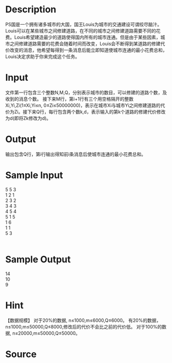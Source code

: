 
# Description

<div class="content"><p>PS国是一个拥有诸多城市的大国，国王Louis为城市的交通建设可谓绞尽脑汁。Louis可以在某些城市之间修建道路，在不同的城市之间修建道路需要不同的花费。Louis希望建造最少的道路使得国内所有的城市连通。但是由于某些因素，城市之间修建道路需要的花费会随着时间而改变，Louis会不断得到某道路的修建代价改变的消息，他希望每得到一条消息后能立即知道使城市连通的最小花费总和， Louis决定求助于你来完成这个任务。</p></div>

# Input

<div class="content"><p>文件第一行包含三个整数N,M,Q，分别表示城市的数目，可以修建的道路个数，及收到的消息个数。 接下来M行，第i+1行有三个用空格隔开的整数Xi,Yi,Zi(1≤Xi,Yi≤n, 0≤Zi≤50000000)，表示在城市Xi与城市Yi之间修建道路的代价为Zi。接下来Q行，每行包含两个数k,d，表示输入的第k个道路的修建代价修改为d(即将Zk修改为d)。</p></div>

# Output

<div class="content"><p>输出包含Q行，第i行输出得知前i条消息后使城市连通的最小花费总和。</p></div>

# Sample Input

<div class="content"><span class="sampledata">5 5 3<br/>
1 2 1<br/>
2 3 2<br/>
3 4 3<br/>
4 5 4<br/>
5 1 5<br/>
1 6<br/>
1 1<br/>
5 3<br/>
<br/>
</span></div>

# Sample Output

<div class="content"><span class="sampledata">14<br/>
10<br/>
9<br/>
</span></div>

# Hint

<div class="content"><p></p><p>【数据规模】 对于20%的数据, n≤1000,m≤6000,Q≤6000。 有20%的数据，n≤1000,m≤50000,Q≤8000,修改后的代价不会比之前的代价低。 对于100%的数据, n≤20000,m≤50000,Q≤50000。</p><p></p></div>

# Source

<div class="content"><p><a href="problemset.php?search="></a></p></div>

